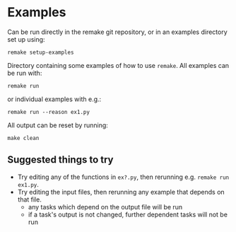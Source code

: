 Examples
========

Can be run directly in the remake git repository, or in an examples directory set up using:

    remake setup-examples

Directory containing some examples of how to use `remake`. All examples can be run with:

    remake run

or individual examples with e.g.:

    remake run --reason ex1.py

All output can be reset by running:

    make clean

Suggested things to try
-----------------------

* Try editing any of the functions in `ex?.py`, then rerunning e.g. `remake run ex1.py`.
* Try editing the input files, then rerunning any example that depends on that file.
  - any tasks which depend on the output file will be run
  - if a task's output is not changed, further dependent tasks will not be run

